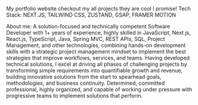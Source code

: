 My portfolio website checkout my all projects they are cool I promise!
Tech Stack: NEXT.JS, TAILWIND CSS, ZUSTAND, GSAP, FRAMER MOTION

About me: 
A solution-focused and technically competent Software Developer with 1+ years of experience, highly skilled in JavaScript, Next.js, React.js, TypeScript, Java, Spring MVC, REST APIs, SQL, Project Management, and other technologies, combining hands-on development skills with a strategic project management mindset to implement the best strategies that improve workflows, services, and teams. Having developed technical solutions, I excel at driving all phases of challenging projects by transforming simple requirements into quantifiable growth and revenue, building innovative solutions from the start to spearhead goals, methodologies, and business continuity. Determined, committed professional, highly organized, and capable of working under pressure with progressive teams to implement solutions that perform.
